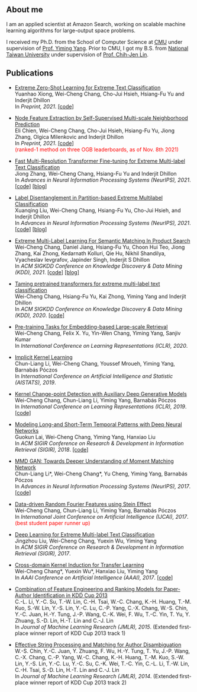 ## About me

I am an applied scientist at Amazon Search, 
working on scalable machine learning algorithms for large-output space problems.

I received my Ph.D. from the School of Computer Science at <a href="https://www.cs.cmu.edu/">CMU</a>
under supervision of <a href="http://www.cs.cmu.edu/~yiming/">Prof. Yiming Yang</a>.
Prior to CMU, I got my B.S. from <a href="https://www.ntu.edu.tw/english/">National Taiwan University</a>
under supervision of <a href="https://www.csie.ntu.edu.tw/~cjlin/">Prof. Chih-Jen Lin</a>.

## Publications
- <a href="https://arxiv.org/abs/2112.08652">Extreme Zero-Shot Learning for Extreme Text Classification</a>
  <br>Yuanhao Xiong, Wei-Cheng Chang, Cho-Jui Hsieh, Hsiang-Fu Yu and Inderjit Dhillon
  <br>In <i>Preprint, 2021</i>.
  <a href="https://github.com/amzn/pecos/tree/mainline/examples/MACLR">[code]</a>
  
- <a href="https://arxiv.org/abs/2111.00064">Node Feature Extraction by Self-Supervised Multi-scale Neighborhood Prediction</a>
  <br>Eli Chien, Wei-Cheng Chang, Cho-Jui Hsieh, Hsiang-Fu Yu, Jiong Zhang, Olgica Milenkovic and Inderjit Dhillon
  <br>In <i>Preprint, 2021</i>.
  <a href="https://github.com/amzn/pecos/tree/mainline/examples/giant-xrt">[code]</a>
  <br><span style="color: red;">(ranked-1 method on three OGB leaderboards, as of Nov. 8th 2021)</span> 
  
- <a href="https://arxiv.org/abs/2110.00685">Fast Multi-Resolution Transformer Fine-tuning for Extreme Multi-label Text Classification</a>
  <br>Jiong Zhang, Wei-Cheng Chang, Hsiang-Fu Yu and Inderjit Dhillon
  <br>In <i>Advances in Neural Information Processing Systems (NeurIPS), 2021</i>.
  <a href="https://github.com/amzn/pecos/tree/mainline/examples/xr-transformer-neurips21">[code]</a>
  <a href="https://www.amazon.science/blog/neurips-2021-amazon-pushes-the-boundaries-of-extreme-multilabel-classification">[blog]</a>

- <a href="https://arxiv.org/abs/2106.12751">Label Disentanglement in Partition-based Extreme Multilabel Classification</a>
  <br>Xuanqing Liu, Wei-Cheng Chang, Hsiang-Fu Yu, Cho-Jui Hsieh, and Inderjit Dhillon
  <br>In <i>Advances in Neural Information Processing Systems (NeurIPS), 2021</i>.
  <a href="https://github.com/amzn/pecos/tree/mainline/examples/overlap-xmc">[code]</a>
  <a href="https://www.amazon.science/blog/neurips-2021-amazon-pushes-the-boundaries-of-extreme-multilabel-classification">[blog]</a>
  
- <a href="https://arxiv.org/abs/2106.12657">Extreme Multi-Label Learning For Semantic Matching In Product Search</a>
  <br>Wei-Cheng Chang, Daniel Jiang, Hsiang-Fu Yu, Choon Hui Teo, Jiong Zhang, Kai Zhong, Kedarnath Kolluri, Qie Hu, Nikhil Shandilya, Vyacheslav Ievgrafov, Japinder Singh, Inderjit S Dhillon
  <br>In <i>ACM SIGKDD Conference on Knowledge Discovery & Data Mining (KDD), 2021</i>.
  <a href="https://github.com/amzn/pecos">[code]</a>
  <a href="https://www.amazon.science/blog/applying-pecos-to-product-retrieval-and-text-autocompletion">[blog]</a>
  
- <a href="https://arxiv.org/abs/1905.02331">Taming pretrained transformers for extreme multi-label text classification</a>
  <br>Wei-Cheng Chang, Hsiang-Fu Yu, Kai Zhong, Yiming Yang and Inderjit Dhillon
  <br>In <i>ACM SIGKDD Conference on Knowledge Discovery & Data Mining (KDD), 2020</i>.
  <a href="https://github.com/OctoberChang/X-Transformer">[code]</a>
  
- <a href="https://arxiv.org/abs/2002.03932">Pre-training Tasks for Embedding-based Large-scale Retrieval</a>
  <br>Wei-Cheng Chang, Felix X. Yu, Yin-Wen Chang, Yiming Yang, Sanjiv Kumar
  <br>In <i>International Conference on Learning Representations (ICLR), 2020</i>.

- <a href="https://arxiv.org/abs/1902.10214">Implicit Kernel Learning</a>
  <br>Chun-Liang Li, Wei-Cheng Chang, Youssef Mroueh, Yiming Yang, Barnabás Póczos
  <br>In <i>International Conference on Artificial Intelligence and Statistic (AISTATS), 2019</i>.

- <a href="https://arxiv.org/abs/1901.06077">Kernel Change-point Detection with Auxiliary Deep Generative Models</a>
  <br>Wei-Cheng Chang, Chun-Liang Li, Yiming Yang, Barnabás Póczos
  <br>In <i>International Conference on Learning Representations (ICLR), 2019</i>.
  <a href="https://github.com/OctoberChang/klcpd_code">[code]</a>
  
- <a href="https://arxiv.org/abs/1703.07015">Modeling Long-and Short-Term Temporal Patterns with Deep Neural Networks</a>
  <br>Guokun Lai, Wei-Cheng Chang, Yiming Yang, Hanxiao Liu
  <br>In <i>ACM SIGIR Conference on Research & Development in Information Retrieval (SIGIR), 2018</i>.
  <a href="https://github.com/laiguokun/LSTNet">[code]</a>
  
- <a href="https://arxiv.org/abs/1705.08584">MMD GAN: Towards Deeper Understanding of Moment Matching Network</a>
  <br>Chun-Liang Li*, Wei-Cheng Chang*, Yu Cheng, Yiming Yang, Barnabás Póczos
  <br>In <i>Advances in Neural Information Processing Systems (NeurIPS), 2017</i>.
  <a href="https://github.com/OctoberChang/MMD-GAN">[code]</a>
  
- <a href="https://arxiv.org/abs/1705.08525">Data-driven Random Fourier Features using Stein Effect</a>
  <br>Wei-Cheng Chang, Chun-Liang Li, Yiming Yang, Barnabás Póczos
  <br>In <i>International Joint Conference on Artificial Intelligence (IJCAI), 2017</i>.
  <br><span style="color: red;">(best student paper runner up)</span>
  
- <a href="https://dl.acm.org/doi/10.1145/3077136.3080834">Deep Learning for Extreme Multi-label Text Classification</a>
  <br>Jingzhou Liu, Wei-Cheng Chang, Yuexin Wu, Yiming Yang
  <br>In <i>ACM SIGIR Conference on Research & Development in Information Retrieval (SIGIR), 2017</i>.

- <a href="https://www.aaai.org/ocs/index.php/AAAI/AAAI17/paper/viewPaper/14781">Cross-domain Kernel Induction for Transfer Learning</a>
  <br>Wei-Cheng Chang*, Yuexin Wu*, Hanxiao Liu, Yiming Yang
  <br>In <i>AAAI Conference on Artificial Intelligence (AAAI), 2017</i>.
  <a href="https://github.com/OctoberChang/KerTL">[code]</a>
  
- <a href="https://jmlr.org/papers/volume16/li15b/li15b.pdf">Combination of Feature Engineering and Ranking Models for Paper-Author Identification in KDD Cup 2013</a>
  <br>C.-L. Li, Y.-C. Su, T.-W. Lin, C.-H. Tsai, W.-C. Chang, K.-H. Huang, T.-M. Kuo, S.-W. Lin, Y.-S. Lin, Y.-C. Lu, C.-P. Yang, C.-X. Chang, W.-S. Chin, Y.-C. Juan, H.-Y. Tung, J.-P. Wang, C.-K. Wei, F. Wu, T.-C. Yin, T. Yu, Y. Zhuang, S.-D. Lin, H.-T. Lin and C.-J. Lin
  <br>In <i>Journal of Machine Learning Research (JMLR), 2015</i>.
  (Extended first-place winner report of KDD Cup 2013 track 1)
  
- <a href="https://jmlr.org/papers/volume15/chin14a/chin14a.pdf">Effective String Processing and Matching for Author Disambiguation</a>
  <br>W.-S. Chin, Y.-C. Juan, Y. Zhuang, F. Wu, H.-Y. Tung, T. Yu, J.-P. Wang, C.-X. Chang, C.-P. Yang, W.-C. Chang, K.-H. Huang, T.-M. Kuo, S.-W. Lin, Y.-S. Lin, Y.-C. Lu, Y.-C. Su, C.-K. Wei, T.-C. Yin, C.-L. Li, T.-W. Lin, C.-H. Tsai, S.-D. Lin, H.-T. Lin and C.-J. Lin
  <br>In <i>Journal of Machine Learning Research (JMLR), 2014</i>.
  (Extended first-place winner report of KDD Cup 2013 track 2) 
  
